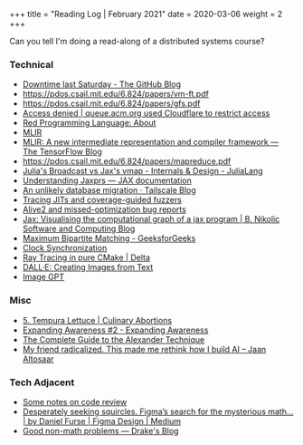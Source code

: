 +++
title = "Reading Log | February 2021"
date = 2020-03-06
weight = 2
+++

Can you tell I'm doing a read-along of a distributed systems course?

### Technical
- [Downtime last Saturday - The GitHub Blog](https://github.blog/2012-12-26-downtime-last-saturday/)
- https://pdos.csail.mit.edu/6.824/papers/vm-ft.pdf
- https://pdos.csail.mit.edu/6.824/papers/gfs.pdf
- [Access denied | queue.acm.org used Cloudflare to restrict access](https://queue.acm.org/detail.cfm?id=1594206)
- [Red Programming Language: About](https://www.red-lang.org/p/about.html)
- [MLIR](https://mlir.llvm.org/)
- [MLIR: A new intermediate representation and compiler framework — The TensorFlow Blog](https://blog.tensorflow.org/2019/04/mlir-new-intermediate-representation.html)
- https://pdos.csail.mit.edu/6.824/papers/mapreduce.pdf
- [Julia's Broadcast vs Jax's vmap - Internals & Design - JuliaLang](https://discourse.julialang.org/t/julias-broadcast-vs-jaxs-vmap/38990)
- [Understanding Jaxprs — JAX  documentation](https://jax.readthedocs.io/en/latest/jaxpr.html)
- [An unlikely database migration · Tailscale Blog](https://tailscale.com/blog/an-unlikely-database-migration/)
- [Tracing JITs and coverage-guided fuzzers](https://buttondown.email/nelhage/archive/tracing-jits-and-coverage-guided-fuzzers/)
- [Alive2 and missed-optimization bug reports](https://buttondown.email/nelhage/archive/40eabac8-448a-477c-9b63-ed98fcdf6190)
- [Jax: Visualising the computational graph of a jax program | B. Nikolic Software and Computing Blog](http://www.bnikolic.co.uk/blog/python/jax/2020/10/20/jax-outputgraph.html)
- [Maximum Bipartite Matching - GeeksforGeeks](https://www.geeksforgeeks.org/maximum-bipartite-matching/)
- [Clock Synchronization](https://signalsandthreads.com/clock-synchronization/)
- [Ray Tracing in pure CMake | Delta](https://64.github.io/cmake-raytracer/)
- [DALL·E: Creating Images from Text](https://openai.com/blog/dall-e/)
- [Image GPT](https://openai.com/blog/image-gpt/)

### Misc
- [5. Tempura Lettuce | Culinary Abortions](https://culinaryabortions.wordpress.com/2008/04/06/5-tempura-lettuce/)
- [Expanding Awareness #2 - Expanding Awareness](https://expandingawareness.substack.com/p/expanding-awareness-2)
- [The Complete Guide to the Alexander Technique](https://alexandertechnique.com/)
- [My friend radicalized. This made me rethink how I build AI – Jaan Altosaar](https://jaan.io/my-friend-radicalized-this-made-me-rethink-how-i-build-AI/)

### Tech Adjacent
- [Some notes on code review](https://buttondown.email/nelhage/archive/45c2f95f-e21c-48d4-8422-2435b7f16aa8)
- [Desperately seeking squircles. Figma’s search for the mysterious math… | by Daniel Furse | Figma Design | Medium](https://medium.com/figma-design/desperately-seeking-squircles-8eb8db9b654b)
- [Good non-math problems — Drake's Blog](https://www.drakethomas.net/blog/good-non-math-problems)

